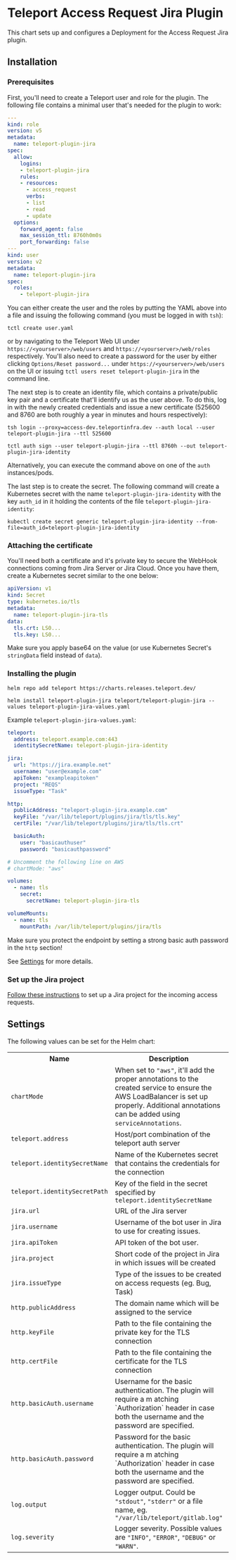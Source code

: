 # Teleport Access Request Jira Plugin

This chart sets up and configures a Deployment for the Access Request Jira plugin.

## Installation

### Prerequisites

First, you'll need to create a Teleport user and role for the plugin. The following file contains a minimal user that's needed for the plugin to work:

```yaml
---
kind: role
version: v5
metadata:
  name: teleport-plugin-jira
spec:
  allow:
    logins:
    - teleport-plugin-jira
    rules:
    - resources:
      - access_request
      verbs:
      - list
      - read
      - update
  options:
    forward_agent: false
    max_session_ttl: 8760h0m0s
    port_forwarding: false
---
kind: user
version: v2
metadata:
  name: teleport-plugin-jira
spec:
  roles:
    - teleport-plugin-jira
```

You can either create the user and the roles by putting the YAML above into a file and issuing the following command  (you must be logged in with `tsh`):

```
tctl create user.yaml
```

or by navigating to the Teleport Web UI under `https://<yourserver>/web/users` and `https://<yourserver>/web/roles` respectively. You'll also need to create a password for the user by either clicking `Options/Reset password...` under `https://<yourserver>/web/users` on the UI or issuing `tctl users reset teleport-plugin-jira` in the command line.

The next step is to create an identity file, which contains a private/public key pair and a certificate that'll identify us as the user above. To do this, log in with the newly created credentials and issue a new certificate (525600 and 8760 are both roughly a year in minutes and hours respectively):

```
tsh login --proxy=access-dev.teleportinfra.dev --auth local --user teleport-plugin-jira --ttl 525600
```

```
tctl auth sign --user teleport-plugin-jira --ttl 8760h --out teleport-plugin-jira-identity
```

Alternatively, you can execute the command above on one of the `auth` instances/pods.

The last step is to create the secret. The following command will create a Kubernetes secret with the name `teleport-plugin-jira-identity` with the key `auth_id` in it holding the contents of the file `teleport-plugin-jira-identity`:

```
kubectl create secret generic teleport-plugin-jira-identity --from-file=auth_id=teleport-plugin-jira-identity
```

### Attaching the certificate

You'll need both a certificate and it's private key to secure the WebHook connections coming from Jira Server or Jira Cloud. Once you have them, create a Kubernetes secret similar to the one below:

```yaml
apiVersion: v1
kind: Secret
type: kubernetes.io/tls
metadata:
  name: teleport-plugin-jira-tls
data:
  tls.crt: LS0...
  tls.key: LS0...
```

Make sure you apply base64 on the value (or use Kubernetes Secret's `stringData` field instead of `data`).

### Installing the plugin

```
helm repo add teleport https://charts.releases.teleport.dev/
```

```shell
helm install teleport-plugin-jira teleport/teleport-plugin-jira --values teleport-plugin-jira-values.yaml
```

Example `teleport-plugin-jira-values.yaml`:

```yaml
teleport:
  address: teleport.example.com:443
  identitySecretName: teleport-plugin-jira-identity

jira:
  url: "https://jira.example.net"
  username: "user@example.com"
  apiToken: "exampleapitoken"
  project: "REQS"
  issueType: "Task"

http:
  publicAddress: "teleport-plugin-jira.example.com"
  keyFile: "/var/lib/teleport/plugins/jira/tls/tls.key"
  certFile: "/var/lib/teleport/plugins/jira/tls/tls.crt"

  basicAuth:
    user: "basicauthuser"
    password: "basicauthpassword"

# Uncomment the following line on AWS
# chartMode: "aws"

volumes:
  - name: tls
    secret:
      secretName: teleport-plugin-jira-tls

volumeMounts:
  - name: tls
    mountPath: /var/lib/teleport/plugins/jira/tls
```

Make sure you protect the endpoint by setting a strong basic auth password in the `http` section!

See [Settings](#settings) for more details.

### Set up the Jira project

[Follow these instructions](https://goteleport.com/docs/enterprise/workflow/ssh-approval-jira-cloud/#setting-up-your-jira-project) to set up a Jira project for the incoming access requests.

## Settings

The following values can be set for the Helm chart:

<table>
  <tr>
    <th>Name</th>
    <th>Description</th>
    <th>Type</th>
    <th>Default</th>
    <th>Required</th>
  </tr>

  <tr>
    <td><code>chartMode</code></td>
    <td>
      When set to <code>"aws"</code>, it'll add the proper annotations to the created service
      to ensure the AWS LoadBalancer is set up properly. Additional annotations can be added
      using <code>serviceAnnotations</code>.
    </td>
    <td>string</td>
    <td><code>""</code></td>
    <td>no</td>
  </tr>

  <tr>
    <td><code>teleport.address</code></td>
    <td>Host/port combination of the teleport auth server</td>
    <td>string</td>
    <td><code>""</code></td>
    <td>yes</td>
  </tr>
  <tr>
    <td><code>teleport.identitySecretName</code></td>
    <td>Name of the Kubernetes secret that contains the credentials for the connection</td>
    <td>string</td>
    <td><code>""</code></td>
    <td>yes</td>
  </tr>
  <tr>
    <td><code>teleport.identitySecretPath</code></td>
    <td>Key of the field in the secret specified by <code>teleport.identitySecretName</code></td>
    <td>string</td>
    <td><code>"auth_id"</code></td>
    <td>yes</td>
  </tr>

  <tr>
    <td><code>jira.url</code></td>
    <td>URL of the Jira server</td>
    <td>string</td>
    <td><code>""</code></td>
    <td>yes</td>
  </tr>
  <tr>
    <td><code>jira.username</code></td>
    <td>Username of the bot user in Jira to use for creating issues.</td>
    <td>string</td>
    <td><code>""</code></td>
    <td>yes</td>
  </tr>
  <tr>
    <td><code>jira.apiToken</code></td>
    <td>API token of the bot user.</td>
    <td>string</td>
    <td><code>""</code></td>
    <td>yes</td>
  </tr>
  <tr>
    <td><code>jira.project</code></td>
    <td>Short code of the project in Jira in which issues will be created</td>
    <td>string</td>
    <td><code>""</code></td>
    <td>yes</td>
  </tr>
  <tr>
    <td><code>jira.issueType</code></td>
    <td>Type of the issues to be created on access requests (eg. Bug, Task)</td>
    <td>string</td>
    <td><code>"Task"</code></td>
    <td>no</td>
  </tr>

  <tr>
    <td><code>http.publicAddress</code></td>
    <td>The domain name which will be assigned to the service</td>
    <td>string</td>
    <td><code>""</code></td>
    <td>yes</td>
  </tr>
  <tr>
    <td><code>http.keyFile</code></td>
    <td>Path to the file containing the private key for the TLS connection</td>
    <td>string</td>
    <td><code>""</code></td>
    <td>yes</td>
  </tr>
  <tr>
    <td><code>http.certFile</code></td>
    <td>Path to the file containing the certificate for the TLS connection</td>
    <td>string</td>
    <td><code>""</code></td>
    <td>yes</td>
  </tr>

  <tr>
    <td><code>http.basicAuth.username</code></td>
    <td>Username for the basic authentication. The plugin will require a m atching `Authorization` header in case both the username and the password are specified.</td>
    <td>string</td>
    <td><code>""</code></td>
    <td>no</td>
  </tr>
  <tr>
    <td><code>http.basicAuth.password</code></td>
    <td>Password for the basic authentication. The plugin will require a m atching `Authorization` header in case both the username and the password are specified.</td>
    <td>string</td>
    <td><code>""</code></td>
    <td>no</td>
  </tr>

  <tr>
    <td><code>log.output</code></td>
    <td>
      Logger output. Could be <code>"stdout"</code>, <code>"stderr"</code> or a file name,
      eg. <code>"/var/lib/teleport/gitlab.log"</code>
    </td>
    <td>string</td>
    <td><code>"stdout"</code></td>
  </tr>
  <tr>
    <td><code>log.severity</code></td>
    <td>
      Logger severity. Possible values are <code>"INFO"</code>, <code>"ERROR"</code>,
      <code>"DEBUG"</code> or <code>"WARN"</code>.
    </td>
    <td>string</td>
    <td><code>"INFO"</code></td>
  </tr>
</table>
